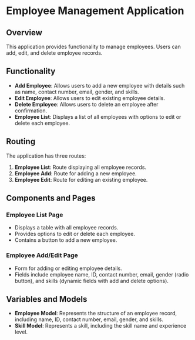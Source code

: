 # Employee Management Application

## Overview
This application provides functionality to manage employees. Users can add, edit, and delete employee records.

## Functionality
- **Add Employee**: Allows users to add a new employee with details such as name, contact number, email, gender, and skills.
- **Edit Employee**: Allows users to edit existing employee details.
- **Delete Employee**: Allows users to delete an employee after confirmation.
- **Employee List**: Displays a list of all employees with options to edit or delete each employee.

## Routing
The application has three routes:
1. **Employee List**: Route displaying all employee records.
2. **Employee Add**: Route for adding a new employee.
3. **Employee Edit**: Route for editing an existing employee.

## Components and Pages
### Employee List Page
- Displays a table with all employee records.
- Provides options to edit or delete each employee.
- Contains a button to add a new employee.

### Employee Add/Edit Page
- Form for adding or editing employee details.
- Fields include employee name, ID, contact number, email, gender (radio button), and skills (dynamic fields with add and delete options).

## Variables and Models
- **Employee Model**: Represents the structure of an employee record, including name, ID, contact number, email, gender, and skills.
- **Skill Model**: Represents a skill, including the skill name and experience level.

